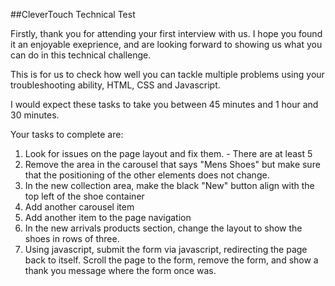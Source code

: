 ##CleverTouch Technical Test

Firstly, thank you for attending your first interview with us. I hope you found it an enjoyable exeprience, and are looking forward to showing us what you can do in this technical challenge. 

This is for us to check  how well you can tackle multiple problems using your troubleshooting ability, HTML, CSS and Javascript.

I would expect these tasks to take you between 45 minutes and 1 hour and 30 minutes. 

Your tasks to complete are: 

1. Look for issues on the page layout and fix them. - There are at least 5
2. Remove the area in the carousel that says "Mens Shoes" but make sure that the positioning of the other elements does not change. 
3. In the new collection area, make the black "New" button align with the top left of the shoe container
4. Add another carousel item
5. Add another item to the page navigation
5. In the new arrivals products section, change the layout to show the shoes in rows of three.
6. Using javascript, submit the form via javascript, redirecting the page back to itself. Scroll the page to the form, remove the form, and show a thank you message where the form once was. 


